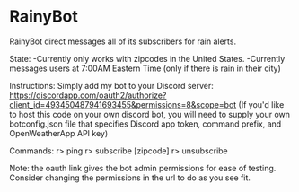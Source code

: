 # RainyBot

RainyBot direct messages all of its subscribers for rain alerts. 

State:
-Currently only works with zipcodes in the United States.
-Currently messages users at 7:00AM Eastern Time (only if there is rain in their city)

Instructions:
Simply add my bot to your Discord server: https://discordapp.com/oauth2/authorize?client_id=493450487941693455&permissions=8&scope=bot
(If you'd like to host this code on your own discord bot, you will need to supply your own botconfig.json file that specifies Discord app token, command prefix, and OpenWeatherApp API key)

Commands:
r> ping 
r> subscribe [zipcode]
r> unsubscribe

Note: the oauth link gives the bot admin permissions for ease of testing. Consider changing the permissions in the url to do as you see fit.

